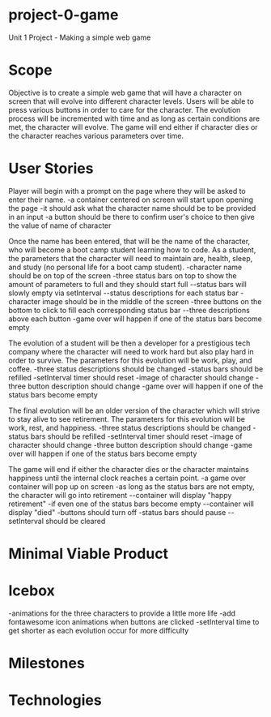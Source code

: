# project-0-game
Unit 1 Project - Making a simple web game

# Scope

Objective is to create a simple web game that will have a character on screen that will evolve into different character levels. Users will be able to press various buttons in order to care for the character. The evolution process will be incremented with time and as long as certain conditions are met, the character will evolve. The game will end either if character dies or the character reaches various parameters over time.

# User Stories

Player will begin with a prompt on the page where they will be asked to enter their name.
    -a container centered on screen will start upon opening the page
    -it should ask what the character name should be to be provided in an input
    -a button should be there to confirm user's choice to then give the value of name of character

Once the name has been entered, that will be the name of the character, who will become a boot camp student learning how to code. As a student, the parameters that the character will need to maintain are, health, sleep, and study (no personal life for a boot camp student).
    -character name should be on top of the screen
    -three status bars on top to show the amount of parameters to full and they should start full
        --status bars will slowly empty via setInterval
        --status descriptions for each status bar
    -character image should be in the middle of the screen
    -three buttons on the bottom to click to fill each corresponding status bar
        --three descriptions above each button
    -game over will happen if one of the status bars become empty

The evolution of a student will be then a developer for a prestigious tech company where the character will need to work hard but also play hard in order to survive. The parameters for this evolution will be work, play, and coffee.
    -three status descriptions should be changed
    -status bars should be refilled
    -setInterval timer should reset
    -image of character should change
    -three button description should change
    -game over will happen if one of the status bars become empty

The final evolution will be an older version of the character which will strive to stay alive to see retirement. The parameters for this evolution will be work, rest, and happiness.
    -three status descriptions should be changed
    -status bars should be refilled
    -setInterval timer should reset
    -image of character should change
    -three button description should change
    -game over will happen if one of the status bars become empty

The game will end if either the character dies or the character maintains happiness until the internal clock reaches a certain point.
    -a game over container will pop up on screen
    -as long as the status bars are not empty, the character will go into retirement
        --container will display "happy retirement"
    -if even one of the status bars become empty
        --container will display "died"
    -buttons should turn off
    -status bars should pause
        --setInterval should be cleared

# Minimal Viable Product

# Icebox
-animations for the three characters to provide a little more life
-add fontawesome icon animations when buttons are clicked
-setInterval time to get shorter as each evolution occur for more difficulty

# Milestones

# Technologies
